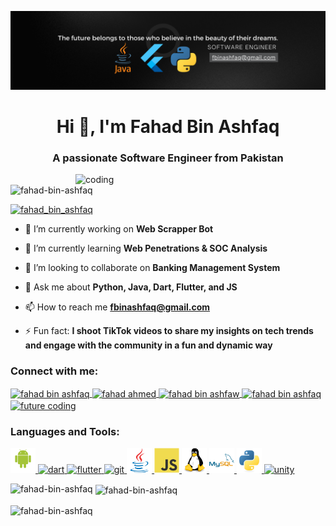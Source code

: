 ![logo](https://github.com/Fahd-Bin-Ashfaq/Fahd-Bin-Ashfaq/blob/main/Banner.png?raw=true)
<h1 align="center">Hi 👋, I'm Fahad Bin Ashfaq</h1>
<h3 align="center">A passionate Software Engineer from Pakistan</h3>

<img align="right" alt="coding" width="400" src="https://user-images.githubusercontent.com/55389276/140866485-8fb1c876-9a8f-4d6a-98dc-08c4981eaf70.gif">

<p align="left">
    <img src="https://komarev.com/ghpvc/?username=fahad-bin-ashfaq&label=Profile%20views&color=0e75b6&style=flat" alt="fahad-bin-ashfaq" />
</p>

<p align="left">
    <a href="https://twitter.com/fahad_bin_ashfaq" target="blank">
        <img src="https://img.shields.io/twitter/follow/fahad_bin_ashfaq?logo=twitter&style=for-the-badge" alt="fahad_bin_ashfaq" />
    </a>
</p>

- 🔭 I’m currently working on **Web Scrapper Bot**

- 🌱 I’m currently learning **Web Penetrations & SOC Analysis**

- 👯 I’m looking to collaborate on **Banking Management System**

- 💬 Ask me about **Python, Java, Dart, Flutter, and JS**

- 📫 How to reach me **fbinashfaq@gmail.com**

- ⚡ Fun fact: **I shoot TikTok videos to share my insights on tech trends and engage with the community in a fun and dynamic way**

<h3 align="left">Connect with me:</h3>
<p align="left">
    <a href="https://twitter.com/fahad_bin_ashfaq" target="blank">
        <img align="center" src="https://raw.githubusercontent.com/rahuldkjain/github-profile-readme-generator/master/src/images/icons/Social/twitter.svg" alt="fahad bin ashfaq" height="30" width="40" />
    </a>
    <a href="https://linkedin.com/in/fahad-ahmed" target="blank">
        <img align="center" src="https://raw.githubusercontent.com/rahuldkjain/github-profile-readme-generator/master/src/images/icons/Social/linked-in-alt.svg" alt="fahad ahmed" height="30" width="40" />
    </a>
    <a href="https://fb.com/fahad_bin_ashfaw" target="blank">
        <img align="center" src="https://raw.githubusercontent.com/rahuldkjain/github-profile-readme-generator/master/src/images/icons/Social/facebook.svg" alt="fahad bin ashfaw" height="30" width="40" />
    </a>
    <a href="https://instagram.com/fahad_bin_ashfaq" target="blank">
        <img align="center" src="https://raw.githubusercontent.com/rahuldkjain/github-profile-readme-generator/master/src/images/icons/Social/instagram.svg" alt="fahad bin ashfaq" height="30" width="40" />
    </a>
    <a href="https://www.youtube.com/c/futurecoding" target="blank">
        <img align="center" src="https://raw.githubusercontent.com/rahuldkjain/github-profile-readme-generator/master/src/images/icons/Social/youtube.svg" alt="future coding" height="30" width="40" />
    </a>
</p>

<h3 align="left">Languages and Tools:</h3>
<p align="left">
    <a href="https://developer.android.com" target="_blank" rel="noreferrer">
        <img src="https://raw.githubusercontent.com/devicons/devicon/master/icons/android/android-original-wordmark.svg" alt="android" width="40" height="40" />
    </a>
    <a href="https://dart.dev" target="_blank" rel="noreferrer">
        <img src="https://www.vectorlogo.zone/logos/dartlang/dartlang-icon.svg" alt="dart" width="40" height="40" />
    </a>
    <a href="https://flutter.dev" target="_blank" rel="noreferrer">
        <img src="https://www.vectorlogo.zone/logos/flutterio/flutterio-icon.svg" alt="flutter" width="40" height="40" />
    </a>
    <a href="https://git-scm.com/" target="_blank" rel="noreferrer">
        <img src="https://www.vectorlogo.zone/logos/git-scm/git-scm-icon.svg" alt="git" width="40" height="40" />
    </a>
    <a href="https://www.java.com" target="_blank" rel="noreferrer">
        <img src="https://raw.githubusercontent.com/devicons/devicon/master/icons/java/java-original.svg" alt="java" width="40" height="40" />
    </a>
    <a href="https://developer.mozilla.org/en-US/docs/Web/JavaScript" target="_blank" rel="noreferrer">
        <img src="https://raw.githubusercontent.com/devicons/devicon/master/icons/javascript/javascript-original.svg" alt="javascript" width="40" height="40" />
    </a>
    <a href="https://www.linux.org/" target="_blank" rel="noreferrer">
        <img src="https://raw.githubusercontent.com/devicons/devicon/master/icons/linux/linux-original.svg" alt="linux" width="40" height="40" />
    </a>
    <a href="https://www.mysql.com/" target="_blank" rel="noreferrer">
        <img src="https://raw.githubusercontent.com/devicons/devicon/master/icons/mysql/mysql-original-wordmark.svg" alt="mysql" width="40" height="40" />
    </a>
    <a href="https://www.python.org" target="_blank" rel="noreferrer">
        <img src="https://raw.githubusercontent.com/devicons/devicon/master/icons/python/python-original.svg" alt="python" width="40" height="40" />
    </a>
    <a href="https://unity.com/" target="_blank" rel="noreferrer">
        <img src="https://www.vectorlogo.zone/logos/unity3d/unity3d-icon.svg" alt="unity" width="40" height="40" />
    </a>
</p>

<p>
    <img align="left" src="https://github-readme-stats.vercel.app/api/top-langs?username=fahad-bin-ashfaq&show_icons=true&locale=en&layout=compact" alt="fahad-bin-ashfaq" />
</p>

<p>
    &nbsp;<img align="center" src="https://github-readme-stats.vercel.app/api?username=fahad-bin-ashfaq&show_icons=true&locale=en" alt="fahad-bin-ashfaq" />
</p>

<p>
    <img align="center" src="https://github-readme-streak-stats.herokuapp.com/?user=fahad-bin-ashfaq&" alt="fahad-bin-ashfaq" />
</p>
